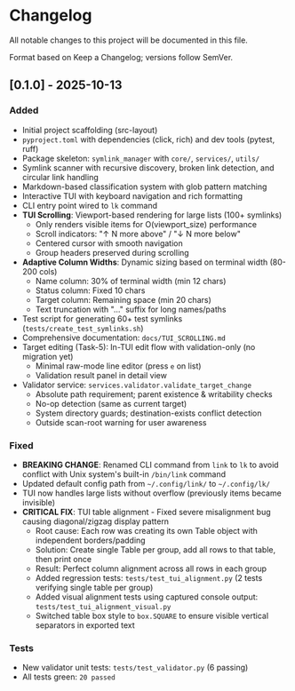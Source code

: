 # Changelog

All notable changes to this project will be documented in this file.

Format based on Keep a Changelog; versions follow SemVer.

## [0.1.0] - 2025-10-13
### Added
- Initial project scaffolding (src-layout)
- `pyproject.toml` with dependencies (click, rich) and dev tools (pytest, ruff)
- Package skeleton: `symlink_manager` with `core/`, `services/`, `utils/`
- Symlink scanner with recursive discovery, broken link detection, and circular link handling
- Markdown-based classification system with glob pattern matching
- Interactive TUI with keyboard navigation and rich formatting
- CLI entry point wired to `lk` command
- **TUI Scrolling**: Viewport-based rendering for large lists (100+ symlinks)
  - Only renders visible items for O(viewport_size) performance
  - Scroll indicators: "↑ N more above" / "↓ N more below"
  - Centered cursor with smooth navigation
  - Group headers preserved during scrolling
- **Adaptive Column Widths**: Dynamic sizing based on terminal width (80-200 cols)
  - Name column: 30% of terminal width (min 12 chars)
  - Status column: Fixed 10 chars
  - Target column: Remaining space (min 20 chars)
  - Text truncation with "…" suffix for long names/paths
- Test script for generating 60+ test symlinks (`tests/create_test_symlinks.sh`)
- Comprehensive documentation: `docs/TUI_SCROLLING.md`
 - Target editing (Task-5): In-TUI edit flow with validation-only (no migration yet)
   - Minimal raw-mode line editor (press `e` on list)
   - Validation result panel in detail view
 - Validator service: `services.validator.validate_target_change`
   - Absolute path requirement; parent existence & writability checks
   - No-op detection (same as current target)
   - System directory guards; destination-exists conflict detection
   - Outside scan-root warning for user awareness

### Fixed
- **BREAKING CHANGE**: Renamed CLI command from `link` to `lk` to avoid conflict with Unix system's built-in `/bin/link` command
- Updated default config path from `~/.config/link/` to `~/.config/lk/`
- TUI now handles large lists without overflow (previously items became invisible)
- **CRITICAL FIX**: TUI table alignment - Fixed severe misalignment bug causing diagonal/zigzag display pattern
  - Root cause: Each row was creating its own Table object with independent borders/padding
  - Solution: Create single Table per group, add all rows to that table, then print once
  - Result: Perfect column alignment across all rows in each group
  - Added regression tests: `tests/test_tui_alignment.py` (2 tests verifying single table per group)
  - Added visual alignment tests using captured console output: `tests/test_tui_alignment_visual.py`
  - Switched table box style to `box.SQUARE` to ensure visible vertical separators in exported text

### Tests
- New validator unit tests: `tests/test_validator.py` (6 passing)
- All tests green: `20 passed`
